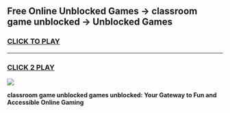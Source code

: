 
## Free Online Unblocked Games → classroom game unblocked → Unblocked Games
<h3>
<a href="https://premium.freeplayer.one?title=classroom_game_unblocked&ref=21F">CLICK TO PLAY</a></h3>
<hr>

<h3>
<a href="https://premium.freeplayer.one?title=classroom_game_unblocked&ref=21F">CLICK 2 PLAY</a>
  
</h3>

<a href="https://premium.freeplayer.one?title=classroom_game_unblocked&ref=21F/"><img src="https://clearcache.store/games.png"></a>


**classroom game unblocked games unblocked: Your Gateway to Fun and Accessible Online Gaming**
